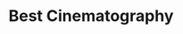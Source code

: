 ---
title: "Best Cinematography"
edition: 2018
winner: Matthew Libatique
kind: "technical"
film: a-star-is-born.md
image: https://m.media-amazon.com/images/M/MV5BM2RlY2Q1YWYtYmFjYi00NmIyLWE5NWEtMzAxOWM3MzI0NjNjXkEyXkFqcGdeQXVyNjA5NDgxNTg@._V1_FMjpg_UX1280_.jpg
type: award
weight: 10
---